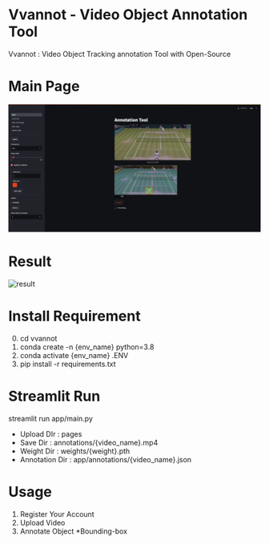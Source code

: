 # Vvannot - Video Object Annotation Tool
Vvannot : Video Object Tracking annotation Tool with Open-Source

# Main Page
![main](./img/mainpage.png)

# Result
![result](./img/demo_example.gif)

# Install Requirement
0. cd vvannot
1. conda create -n {env_name} python=3.8
2. conda activate {env_name} .ENV
3. pip install -r requirements.txt

# Streamlit Run
streamlit run app/main.py
* Upload DIr : pages
* Save Dir : annotations/{video_name}.mp4
* Weight Dir : weights/{weight}.pth
* Annotation Dir : app/annotations/{video_name}.json

# Usage 
1. Register Your Account
2. Upload Video
3. Annotate Object *Bounding-box 